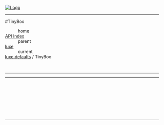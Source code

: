 
[![Logo](../../../images/logo.png)](../../../index.html)

---

#TinyBox


&emsp;&emsp;&emsp;home   
[API Index](../../../api/index.html#luxe.defaults)   
&emsp;&emsp;&emsp;parent    
[luxe](../)     
&emsp;&emsp;&emsp;current    
[luxe.defaults](./) / TinyBox

<br/>

---




---

&nbsp;   

&nbsp;   

&nbsp;   



&nbsp;
&nbsp;
&nbsp;

---  


&nbsp;   
&nbsp;   